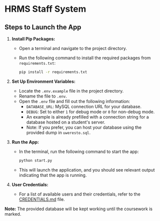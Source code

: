 # HRMS Staff System

## Steps to Launch the App

1. **Install Pip Packages:**
   - Open a terminal and navigate to the project directory.
   - Run the following command to install the required packages from `requirements.txt`:

     ```bash
     pip install -r requirements.txt
     ```

2. **Set Up Environment Variables:**
   - Locate the `.env.example` file in the project directory.
   - Rename the file to `.env`.
   - Open the `.env` file and fill out the following information:
     - `DATABASE_URL`: MySQL connection URL for your database.
     - `DEBUG`: Set to either `1` for debug mode or `0` for non-debug mode.
     - An example is already prefilled with a connection string for a database hosted on a student's server.
     - Note: If you prefer, you can host your database using the provided dump in `uweresto.sql`.

3. **Run the App:**
   - In the terminal, run the following command to start the app:

     ```bash
     python start.py
     ```

   - This will launch the application, and you should see relevant output indicating that the app is running.

4. **User Credentials:**
   - For a list of available users and their credentials, refer to the [CREDENTIALS.md](CREDENTIALS.md) file.

**Note:** The provided database will be kept working until the coursework is marked.
